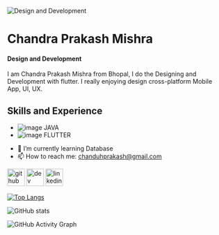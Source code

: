 ![Design and Development](https://media-exp1.licdn.com/dms/image/C4D16AQEbCHH1fL1xow/profile-displaybackgroundimage-shrink_200_800/0/1648931766351?e=2147483647&v=beta&t=knxaQqyT2s6Qf8S2yS3og5iuFUjewf8h-r8OoKgbBnc)

# Chandra Prakash Mishra
#### Design and Development

I am Chandra Prakash Mishra from Bhopal, I do the Designing and Development with flutter. I really enjoying design cross-platform Mobile App, UI, UX.

## Skills and Experience
* ![image](https://user-images.githubusercontent.com/100296726/164648501-df50aef4-82ab-4aa5-80d7-66f5a8d23fed.png) JAVA
* ![image](https://user-images.githubusercontent.com/100296726/164648661-200b7596-f09f-4c6b-a8d7-0238e49111af.png) FLUTTER

- 🌱 I’m currently learning Database 
- 📫 How to reach me: chanduhprakash@gmail.com 


[<img src='https://cdn.jsdelivr.net/npm/simple-icons@3.0.1/icons/github.svg' alt='github' height='40'>](https://github.com/akaChandu)  [<img src='https://cdn.jsdelivr.net/npm/simple-icons@3.0.1/icons/dev-dot-to.svg' alt='dev' height='40'>](https://dev.to/akaChandu)  [<img src='https://cdn.jsdelivr.net/npm/simple-icons@3.0.1/icons/linkedin.svg' alt='linkedin' height='40'>](https://www.linkedin.com/in/Chandra-prakash-Mishra/)  

[![Top Langs](https://github-readme-stats.vercel.app/api/top-langs/?username=akaChandu)](https://github.com/anuraghazra/github-readme-stats)

![GitHub stats](https://github-readme-stats.vercel.app/api?username=akaChandu&show_icons=true)  

![GitHub Activity Graph](https://activity-graph.herokuapp.com/graph?username=akaChandu)  
